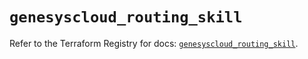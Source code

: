# `genesyscloud_routing_skill`

Refer to the Terraform Registry for docs: [`genesyscloud_routing_skill`](https://registry.terraform.io/providers/mypurecloud/genesyscloud/1.70.0/docs/resources/routing_skill).
